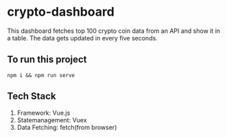 # crypto-dashboard
This dashboard fetches top 100 crypto coin data from an API and show it in a table. The data gets updated in every five seconds.


## To run this project 
`npm i && npm run serve`


## Tech Stack
1.  Framework: Vue.js
2.  Statemanagement: Vuex
3.  Data Fetching: fetch(from browser)
